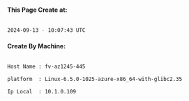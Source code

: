 
   
#### This Page Create at:

```bash

2024-09-13 - 10:07:43 UTC

```

#### Create By Machine:

```bash

Host Name : fv-az1245-445

platform  : Linux-6.5.0-1025-azure-x86_64-with-glibc2.35

Ip Local  : 10.1.0.109

```


